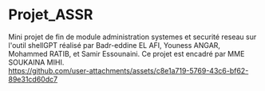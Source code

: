 # Projet_ASSR
Mini projet de fin de module administration systemes et securité reseau sur l'outil shellGPT réalisé par Badr-eddine EL AFI, Youness ANGAR, Mohammed RATIB, et Samir Essounaini. Ce projet est encadré par MME SOUKAINA MIHI.  
https://github.com/user-attachments/assets/c8e1a719-5769-43c6-bf62-89e31cd60dc7
